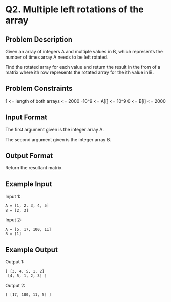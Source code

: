 # Q2. Multiple left rotations of the array
## Problem Description
Given an array of integers A and multiple values in B, which represents the number of times array A needs to be left rotated.

Find the rotated array for each value and return the result in the from of a matrix where ith row represents the rotated array for the ith value in B.

## Problem Constraints
1 <= length of both arrays <= 2000 -10^9 <= A[i] <= 10^9 0 <= B[i] <= 2000

## Input Format
The first argument given is the integer array A.

The second argument given is the integer array B.

## Output Format
Return the resultant matrix.

## Example Input

Input 1:
 
    A = [1, 2, 3, 4, 5]
    B = [2, 3]

Input 2:

  
    A = [5, 17, 100, 11]
    B = [1]

## Example Output
Output 1:
 
    [ [3, 4, 5, 1, 2]
     [4, 5, 1, 2, 3] ]

Output 2:

    
    [ [17, 100, 11, 5] ]

